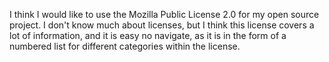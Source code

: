 I think I would like to use the Mozilla Public License 2.0 for my open source project. I don't know much about licenses, but I think this license covers a lot of information, and it is easy no navigate, as it is in the form of a numbered list for different categories within the license. 
